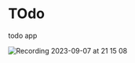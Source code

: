 # TOdo
todo app

![Recording 2023-09-07 at 21 15 08](https://github.com/faeghehmohammadian/TOdo/assets/59620602/263fd91f-9c7e-4c19-8e47-8d18da220380)
